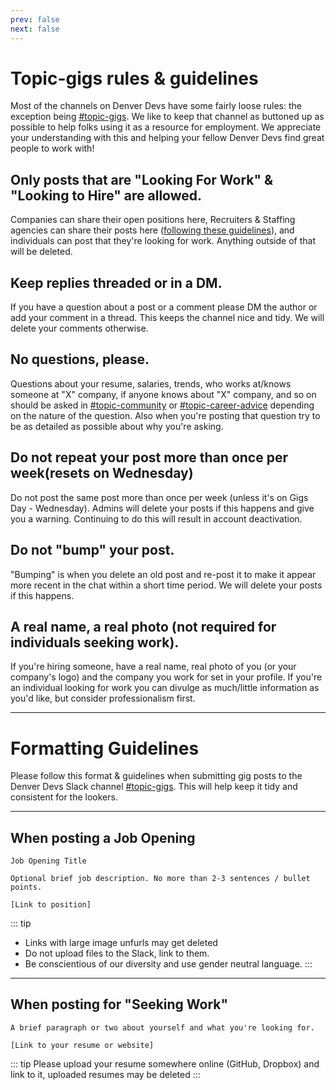 ```yaml
---
prev: false
next: false
---
```


# Topic-gigs rules & guidelines

Most of the channels on Denver Devs have some fairly loose rules: the exception being [#topic-gigs](https://denver-devs.slack.com/app_redirect?channel=topic-gigs). We like to keep that channel as buttoned up as possible to help folks using it as a resource for employment. We appreciate your understanding with this and helping your fellow Denver Devs find great people to work with!

## Only posts that are "Looking For Work" & "Looking to Hire" are allowed.

Companies can share their open positions here, Recruiters & Staffing agencies can share their posts here ([following these guidelines](/resources/recruiter-guidelines/)), and individuals can post that they're looking for work. Anything outside of that will be deleted.

## Keep replies threaded or in a DM.

If you have a question about a post or a comment please DM the author or add your comment in a thread. This keeps the channel nice and tidy. We will delete your comments otherwise.

## No questions, please.

Questions about your resume, salaries, trends, who works at/knows someone at "X" company, if anyone knows about "X" company, and so on should be asked in [#topic-community](https://denver-devs.slack.com/app_redirect?channel=topic-community) or [#topic-career-advice](https://denver-devs.slack.com/app_redirect?channel=topic-career-advice) depending on the nature of the question. Also when you're posting that question try to be as detailed as possible about why you're asking.

## Do not repeat your post more than once per week(resets on Wednesday)

Do not post the same post more than once per week (unless it's on Gigs Day - Wednesday). Admins will delete your posts if this happens and give you a warning. Continuing to do this will result in account deactivation.

## Do not "bump" your post.

"Bumping" is when you delete an old post and re-post it to make it appear more recent in the chat within a short time period. We will delete your posts if this happens.

## A real name, a real photo (not required for individuals seeking work).

If you're hiring someone, have a real name, real photo of you (or your company's logo) and the company you work for set in your profile. If you're an individual looking for work you can divulge as much/little information as you'd like, but consider professionalism first.

---

# Formatting Guidelines

Please follow this format & guidelines when submitting gig posts to the Denver Devs Slack channel [#topic-gigs](https://denver-devs.slack.com/app_redirect?channel=topic-gigs). This will help keep it tidy and consistent for the lookers.

---

## When posting a Job Opening

```
Job Opening Title

Optional brief job description. No more than 2-3 sentences / bullet points.

[Link to position]
```

::: tip

- Links with large image unfurls may get deleted
- Do not upload files to the Slack, link to them.
- Be conscientious of our diversity and use gender neutral language.
  :::

---

## When posting for "Seeking Work"

```
A brief paragraph or two about yourself and what you're looking for.

[Link to your resume or website]
```

::: tip
Please upload your resume somewhere online (GitHub, Dropbox) and link to it, uploaded resumes may be deleted
:::
